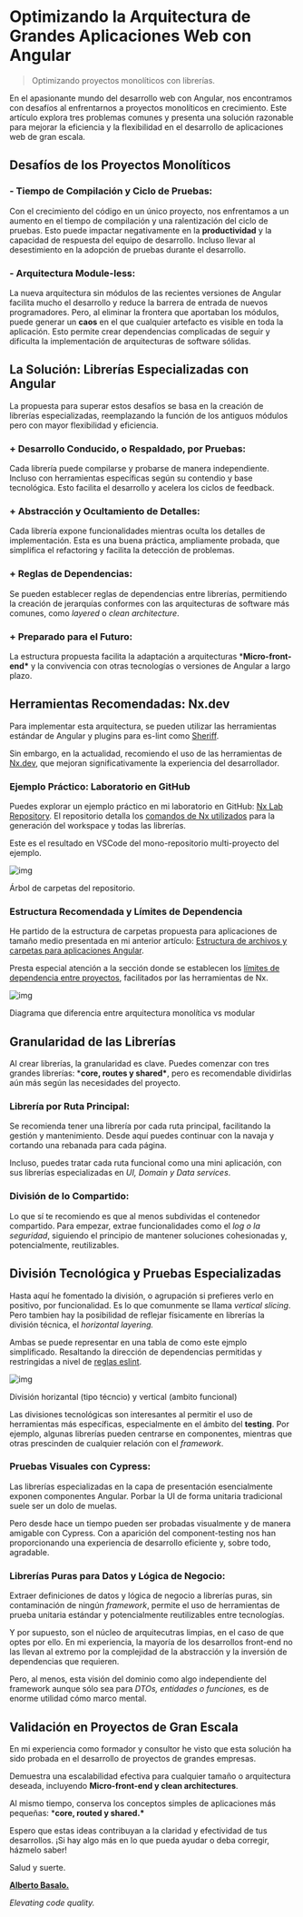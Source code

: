 # Optimizando la Arquitectura de Grandes Aplicaciones Web con Angular

> Optimizando proyectos monolíticos con librerías.

En el apasionante mundo del desarrollo web con Angular, nos encontramos con desafíos al enfrentarnos a proyectos monolíticos en crecimiento. Este artículo explora tres problemas comunes y presenta una solución razonable para mejorar la eficiencia y la flexibilidad en el desarrollo de aplicaciones web de gran escala.

## Desafíos de los Proyectos Monolíticos

### - Tiempo de Compilación y Ciclo de Pruebas:

Con el crecimiento del código en un único proyecto, nos enfrentamos a un aumento en el tiempo de compilación y una ralentización del ciclo de pruebas. Esto puede impactar negativamente en la **productividad** y la capacidad de respuesta del equipo de desarrollo. Incluso llevar al desestimiento en la adopción de pruebas durante el desarrollo.

### - Arquitectura Module-less:

La nueva arquitectura sin módulos de las recientes versiones de Angular facilita mucho el desarrollo y reduce la barrera de entrada de nuevos programadores. Pero, al eliminar la frontera que aportaban los módulos, puede generar un **caos** en el que cualquier artefacto es visible en toda la aplicación.  Esto permite crear dependencias complicadas de seguir y dificulta la implementación de arquitecturas de software sólidas.

## La Solución: Librerías Especializadas con Angular

La propuesta para superar estos desafíos se basa en la creación de librerías especializadas, reemplazando la función de los antiguos módulos pero con mayor flexibilidad y eficiencia.

### + Desarrollo Conducido, o Respaldado, por Pruebas:

Cada librería puede compilarse y probarse de manera independiente. Incluso con herramientas específicas según su contendio y base tecnológica. Esto facilita el desarrollo y acelera los ciclos de feedback.

### + Abstracción y Ocultamiento de Detalles:

Cada librería expone funcionalidades mientras oculta los detalles de implementación.  Esta es una buena práctica, ampliamente probada, que simplifica el refactoring y facilita la detección de problemas.

### + Reglas de Dependencias:

Se pueden establecer reglas de dependencias entre librerías, permitiendo la creación de jerarquías conformes con las arquitecturas de software más comunes, como *layered* o *clean architecture*.

### + Preparado para el Futuro:

La estructura propuesta facilita la adaptación a arquitecturas ***Micro-front-end\*** y la convivencia con otras tecnologías o versiones de Angular a largo plazo.

## Herramientas Recomendadas: Nx.dev

Para implementar esta arquitectura, se pueden utilizar las herramientas estándar de Angular y plugins para es-lint como [Sheriff](https://github.com/softarc-consulting/sheriff). 

Sin embargo, en la actualidad, recomiendo el uso de las herramientas de [Nx.dev](http://nx.dev/), que mejoran significativamente la experiencia del desarrollador.

### Ejemplo Práctico: Laboratorio en GitHub

Puedes explorar un ejemplo práctico en mi laboratorio en GitHub: [Nx Lab Repository](https://github.com/AlbertoBasalo/nx-lab). El repositorio detalla los [comandos de Nx utilizados](https://github.com/AlbertoBasalo/nx-lab/blob/main/docs/CLI.md) para la generación del workspace y todas las librerías.

Este es el resultado en VSCode del mono-repositorio multi-proyecto del ejemplo.





![img](https://media.licdn.com/dms/image/D4D12AQE_2E2KNk8YGA/article-inline_image-shrink_400_744/0/1703160780218?e=1708560000&v=beta&t=o133xrhxdQs6LeYbwLYujyYLwjeo9D_MvQGjynrDlL0)

Árbol de carpetas del repositorio.

### Estructura Recomendada y Límites de Dependencia

He partido de la estructura de carpetas propuesta para aplicaciones de tamaño medio presentada en mi anterior artículo: [Estructura de archivos y carpetas para aplicaciones Angular](https://www.linkedin.com/pulse/estructura-de-archivos-y-carpetas-para-aplicaciones-angular-basalo-3vcff/?trackingId=eDNnrQ1xQHeRCl%2BOfLZkkw%3D%3D&lipi=urn%3Ali%3Apage%3Ad_flagship3_publishing_post_edit%3BUbfI8YVjRy2rQQa33Q007Q%3D%3D).

Presta especial atención a la sección donde se establecen los [límites de dependencia entre proyectos](https://github.com/AlbertoBasalo/nx-lab/blob/main/docs/CLI.md#module-boundaries), facilitados por las herramientas de Nx.



![img](https://media.licdn.com/dms/image/D4D12AQGXUXYgeNOg9g/article-inline_image-shrink_400_744/0/1703156412180?e=1708560000&v=beta&t=MpHwT9f6_sG0Qdmc56vOv9miJGMhlLA4bIBhd3vd_uk)

Diagrama que diferencia entre arquitectura monolítica vs modular

## Granularidad de las Librerías

Al crear librerías, la granularidad es clave. Puedes comenzar con tres grandes librerías: ***core, routes y shared\***, pero es recomendable dividirlas aún más según las necesidades del proyecto.

### Librería por Ruta Principal:

Se recomienda tener una librería por cada ruta principal, facilitando la gestión y mantenimiento. Desde aquí puedes continuar con la navaja y cortando una rebanada para cada página. 

Incluso, puedes tratar cada ruta funcional como una mini aplicación, con sus librerías especializadas en *UI, Domain y Data services*.

### División de lo Compartido:

Lo que sí te recomiendo es que al menos subdividas el contenedor compartido. Para empezar, extrae funcionalidades como el *log o la seguridad*, siguiendo el principio de mantener soluciones cohesionadas y, potencialmente, reutilizables.

## División Tecnológica y Pruebas Especializadas

Hasta aquí he fomentado la división, o agrupación si prefieres verlo en positivo, por funcionalidad. Es lo que comunmente se llama *vertical slicing*. Pero tambien hay la posibilidad de reflejar físicamente en librerías la división técnica, el *horizontal layering.*

Ambas se puede representar en una tabla de como este ejmplo simplificado. Resaltando la dirección de dependencias permitidas y restringidas a nivel de [reglas eslint](https://github.com/AlbertoBasalo/nx-lab/blob/main/docs/CLI.md#module-boundaries).



![img](https://media.licdn.com/dms/image/D4D12AQG3kcMFb6DVVQ/article-inline_image-shrink_400_744/0/1703160268078?e=1708560000&v=beta&t=uQTEKBMlhwpms228Ma250Eb_V6WqnkHCWJPSqxqTkYU)

División horizantal (tipo técncio) y vertical (ambito funcional)



Las divisiones tecnológicas son interesantes al permitir el uso de herramientas más específicas, especialmente en el ámbito del **testing**. Por ejemplo, algunas librerías pueden centrarse en componentes, mientras que otras prescinden de cualquier relación con el *framework*.

### Pruebas Visuales con Cypress:

Las librerías especializadas en la capa de presentación esencialmente exponen componentes Angular. Porbar la UI de forma unitaria tradicional suele ser un dolo de muelas. 

Pero desde hace un tiempo pueden ser probadas visualmente y de manera amigable con Cypress. Con a aparición del component-testing nos han  proporcionando una experiencia de desarrollo eficiente y, sobre todo, agradable. 

### Librerías Puras para Datos y Lógica de Negocio:

Extraer definiciones de datos y lógica de negocio a librerías puras, sin contaminación de ningún *framework*, permite el uso de herramientas de prueba unitaria estándar y potencialmente reutilizables entre tecnologías. 

Y por supuesto, son el núcleo de arquitecutras limpias, en el caso de que optes por ello. En mi experiencia, la mayoría de los desarrollos front-end no las llevan al extremo por la complejidad de la abstracción y la inversión de dependencias que requieren. 

Pero, al menos,  esta visión del dominio como algo independiente del framework aunque sólo sea para *DTOs, entidades o funciones,* es de enorme utilidad cómo marco mental.

## Validación en Proyectos de Gran Escala

En mi experiencia como formador y consultor he visto que esta solución ha sido probada en el desarrollo de proyectos de grandes empresas. 

Demuestra una escalabilidad efectiva para cualquier tamaño o arquitectura deseada, incluyendo **Micro-front-end y clean architectures**. 

Al mismo tiempo, conserva los conceptos simples de aplicaciones más pequeñas: ***core, routed y shared.\***

Espero que estas ideas contribuyan a la claridad y efectividad de tus desarrollos. ¡Si hay algo más en lo que pueda ayudar o deba corregir, házmelo saber!

Salud y suerte.

[**Alberto Basalo.**](https://albertobasalo.dev/)

*Elevating code quality.*

